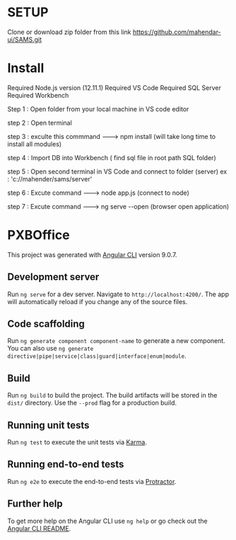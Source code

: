 # SETUP

Clone or download zip folder from this link
https://github.com/mahendar-ui/SAMS.git

# Install
 Required Node.js version (12.11.1)
 Required VS Code
 Required SQL Server
 Required Workbench
 
 Step 1 :  Open folder from your local machine in VS code editor
 
 step 2 :  Open terminal
 
 step 3 :  exculte this commmand  ---> npm install  (will take long time to install all modules)
 
 step 4 : Import DB into Workbench ( find sql file in root path SQL folder)
 
 step 5 :  Open second terminal in VS Code and connect to folder (server) ex : 'c://mahender/sams/server'
 
 step 6 : Excute command ---> node app.js  (connect to node)
 
 step 7 : Excute command ---> ng serve --open (browser open application)

# PXBOffice

This project was generated with [Angular CLI](https://github.com/angular/angular-cli) version 9.0.7.

## Development server

Run `ng serve` for a dev server. Navigate to `http://localhost:4200/`. The app will automatically reload if you change any of the source files.

## Code scaffolding

Run `ng generate component component-name` to generate a new component. You can also use `ng generate directive|pipe|service|class|guard|interface|enum|module`.

## Build

Run `ng build` to build the project. The build artifacts will be stored in the `dist/` directory. Use the `--prod` flag for a production build.

## Running unit tests

Run `ng test` to execute the unit tests via [Karma](https://karma-runner.github.io).

## Running end-to-end tests

Run `ng e2e` to execute the end-to-end tests via [Protractor](http://www.protractortest.org/).

## Further help

To get more help on the Angular CLI use `ng help` or go check out the [Angular CLI README](https://github.com/angular/angular-cli/blob/master/README.md).
